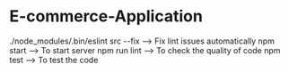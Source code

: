 # E-commerce-Application
./node_modules/.bin/eslint src --fix          --> Fix lint issues automatically
npm start  --> To start server
npm run lint --> To check the quality of code
npm test --> To test the code